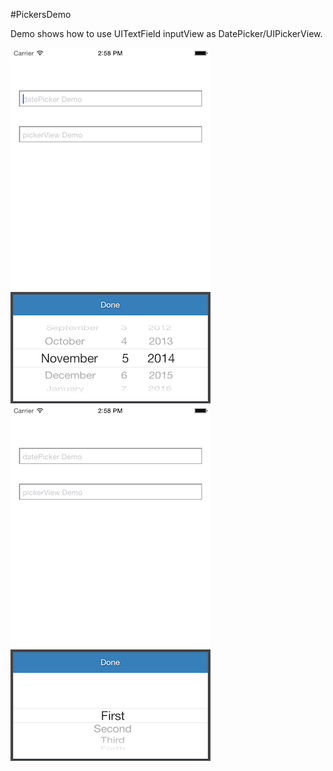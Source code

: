 #PickersDemo

Demo shows how to use UITextField inputView as DatePicker/UIPickerView.

![PickersDemo screenshot](https://raw.githubusercontent.com/saish98/PickersDemo/master/DatePicker.png "PickersDemo screenshot")
![PickersDemo screenshot](https://raw.githubusercontent.com/saish98/PickersDemo/master/UIPickerView.png "PickersDemo screenshot")




